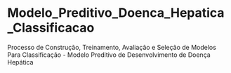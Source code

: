 # Modelo_Preditivo_Doenca_Hepatica_Classificacao
Processo de Construção, Treinamento, Avaliação e Seleção de Modelos Para Classificação - Modelo Preditivo de Desenvolvimento de Doença Hepática
